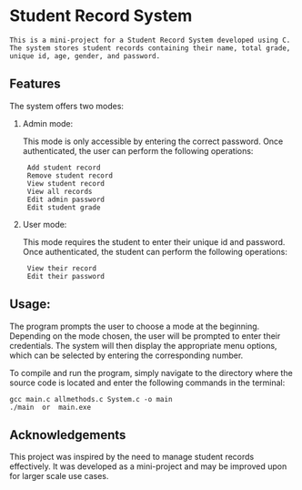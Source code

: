 # Student Record System

    This is a mini-project for a Student Record System developed using C.
    The system stores student records containing their name, total grade, unique id, age, gender, and password.
    
## Features
The system offers two modes:

1. Admin mode:

    This mode is only accessible by entering the correct password. Once authenticated, the user can perform the following operations:

        Add student record
        Remove student record
        View student record
        View all records
        Edit admin password
        Edit student grade

2. User mode:

    This mode requires the student to enter their unique id and password. Once authenticated, the student can perform the following operations:
    
        View their record
        Edit their password
   
## Usage:

    
The program prompts the user to choose a mode at the beginning. Depending on the mode chosen, the user will be prompted to enter their credentials. The system will then display the appropriate menu options, which can be selected by entering the corresponding number.

To compile and run the program, simply navigate to the directory where the source code is located and enter the following commands in the terminal:

    gcc main.c allmethods.c System.c -o main
    ./main  or  main.exe


## Acknowledgements

This project was inspired by the need to manage student records effectively. It was developed as a mini-project and may be improved upon for larger scale use cases.
